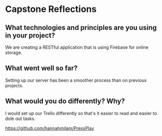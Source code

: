 # Capstone Reflections

## What technologies and principles are you using in your project?

We are creating a RESTful application that is using Firebase for online storage.

## What went well so far?

Setting up our server has been a smoother process than on previous projects.

## What would you do differently? Why?

I would set up our Trello differently so that's it easier to read and easier to dole out tasks.

https://github.com/hannahmilam/PressPlay